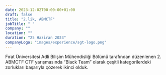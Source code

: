 ```yaml
---
date: 2023-12-02T00:00:00+01:00
draft: false
title: "2.lik, ABMCTF"
jobTitle: " "
company: ""
location: ""
duration: "25 Haziran 2023"
companyLogo: "images/experience/sgt-logo.png"
---
```


Fırat Üniversitesi Adli Bilişim Mühendisliği Bölümü tarafından düzenlenen 2. ABMCTF CTF yarışmasında “Black Team” olarak çeşitli kategorilerdeki zorlukları başarıyla çözerek ikinci olduk.